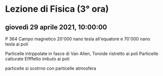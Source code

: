 # Lezione di Fisica (3° ora)

## giovedì 29 aprile 2021, 10:00:00
P 364
Campo magnetico 
20'000 nano tesla all'equatore
e 70'000 nano tesla ai poli

Particelle intrppolate in fasce di Van Allen, Toroide ristretto ai poli
Particelle catturate
Effffetto imbuto ai poli

particelle si scotrno con particelle atmosfera

<!--stackedit_data:
eyJoaXN0b3J5IjpbNDQ5OTYwODIsMTQwMzc0NTMwNV19
-->